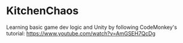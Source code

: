 # KitchenChaos
Learning basic game dev logic and Unity by following CodeMonkey's tutorial: https://www.youtube.com/watch?v=AmGSEH7QcDg
